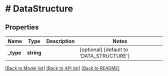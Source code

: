 # # DataStructure

## Properties

Name | Type | Description | Notes
------------ | ------------- | ------------- | -------------
**_type** | **string** |  | [optional] [default to 'DATA_STRUCTURE']

[[Back to Model list]](../../README.md#models) [[Back to API list]](../../README.md#endpoints) [[Back to README]](../../README.md)
